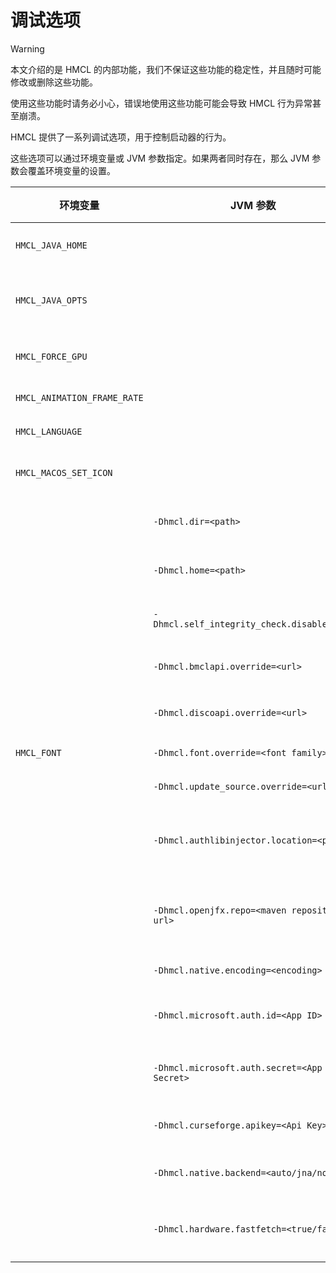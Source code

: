# 调试选项

> [!WARNING]
> 本文介绍的是 HMCL 的内部功能，我们不保证这些功能的稳定性，并且随时可能修改或删除这些功能。
>
> 使用这些功能时请务必小心，错误地使用这些功能可能会导致 HMCL 行为异常甚至崩溃。

HMCL 提供了一系列调试选项，用于控制启动器的行为。

这些选项可以通过环境变量或 JVM 参数指定。如果两者同时存在，那么 JVM 参数会覆盖环境变量的设置。

| 环境变量                        | JVM 参数                                       | 功能                             | 默认值                                                                                                         | 额外说明         |
|-----------------------------|----------------------------------------------|--------------------------------|-------------------------------------------------------------------------------------------------------------|--------------|
| `HMCL_JAVA_HOME`            |                                              | 指定用于启动 HMCL 的 Java             |                                                                                                             | 仅对 exe/sh 生效 |
| `HMCL_JAVA_OPTS`            |                                              | 指定启动 HMCL 时的默认 JVM 参数          |                                                                                                             | 仅对 exe/sh 生效 |
| `HMCL_FORCE_GPU`            |                                              | 指定是否强制使用 GPU 加速渲染              | `false`                                                                                                     |
| `HMCL_ANIMATION_FRAME_RATE` |                                              | 指定 HMCL 的动画帧率                  | `60`                                                                                                        |              |
| `HMCL_LANGUAGE`             |                                              | 指定 HMCL 的默认语言                  | 使用系统默认语言                                                                                                    |
| `HMCL_MACOS_SET_ICON`       |                                              | 指定是否在 macOS 上设置图标              | `true`                                                                                                      |
|                             | `-Dhmcl.dir=<path>`                          | 指定 HMCL 的当前数据文件夹               | `./.hmcl`                                                                                                   |              |
|                             | `-Dhmcl.home=<path>`                         | 指定 HMCL 的用户数据文件夹               | Windows: `%APPDATA\.hmcl`<br>Linux/BSD: `$XDG_DATA_HOME/hmcl`<br>macOS: `~Library/Application Support/hmcl` |              |
|                             | `-Dhmcl.self_integrity_check.disable=true`   | 检查更新时不检查本体完整性                  |                                                                                                             |              |
|                             | `-Dhmcl.bmclapi.override=<url>`              | 指定 BMCLAPI 的 API Root          | `https://bmclapi2.bangbang93.com`                                                                           |              |
|                             | `-Dhmcl.discoapi.override=<url>`             | 指定 foojay Disco API 的 API Root | `https://api.foojay.io/disco/v3.0`                                                                          |
| `HMCL_FONT`                 | `-Dhmcl.font.override=<font family>`         | 指定 HMCL 默认字体                   | 使用系统默认字体                                                                                                    |              |
|                             | `-Dhmcl.update_source.override=<url>`        | 指定 HMCL 更新源                    | `https://hmcl.huangyuhui.net/api/update_link`                                                               |              |
|                             | `-Dhmcl.authlibinjector.location=<path>`     | 指定 authlib-injector JAR 文件的位置  | 使用 HMCL 内嵌的 authlib-injector                                                                                |              |
|                             | `-Dhmcl.openjfx.repo=<maven repository url>` | 添加用于下载 OpenJFX 的自定义 Maven 仓库   |                                                                                                             |              |
|                             | `-Dhmcl.native.encoding=<encoding>`          | 指定原生编码                         | 使用系统的本机编码                                                                                                   |              |
|                             | `-Dhmcl.microsoft.auth.id=<App ID>`          | 指定 Microsoft OAuth App ID      | 使用 HMCL 内置的 Microsoft OAuth App ID                                                                          |              |
|                             | `-Dhmcl.microsoft.auth.secret=<App Secret>`  | 指定 Microsoft OAuth App 密钥      | 使用 HMCL 内置的 Microsoft OAuth App 密钥                                                                          |              |
|                             | `-Dhmcl.curseforge.apikey=<Api Key>`         | 指定 CurseForge API 密钥           | 使用 HMCL 内置的 CurseForge API 密钥                                                                               |              |
|                             | `-Dhmcl.native.backend=<auto/jna/none>`      | 指定HMCL使用的本机后端                  | `auto`                                                                                                      |
|                             | `-Dhmcl.hardware.fastfetch=<true/false>`     | 指定是否使用 fastfetch 检测硬件信息        | `true`                                                                                                      |







